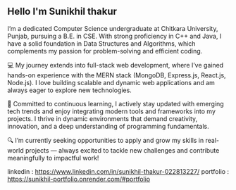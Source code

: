 <h2 align="left">Hello I'm Sunikhil thakur</h2>
I’m a dedicated Computer Science undergraduate at Chitkara University, Punjab, pursuing a B.E. in CSE.
With strong proficiency in C++ and Java, I have a solid foundation in Data Structures and Algorithms, which complements my passion for problem-solving and efficient coding.

💻 My journey extends into full-stack web development, where I’ve gained hands-on experience with the MERN stack (MongoDB, Express.js, React.js, Node.js). I love building scalable and dynamic web applications and am always eager to explore new technologies.

🚀 Committed to continuous learning, I actively stay updated with emerging tech trends and enjoy integrating modern tools and frameworks into my projects. I thrive in dynamic environments that demand creativity, innovation, and a deep understanding of programming fundamentals.

🔍 I’m currently seeking opportunities to apply and grow my skills in real-world projects — always excited to tackle new challenges and contribute meaningfully to impactful work!

linkedin : https://www.linkedin.com/in/sunikhil-thakur-022813227/
portfolio : https://sunikhil-portfolio.onrender.com/#portfolio
